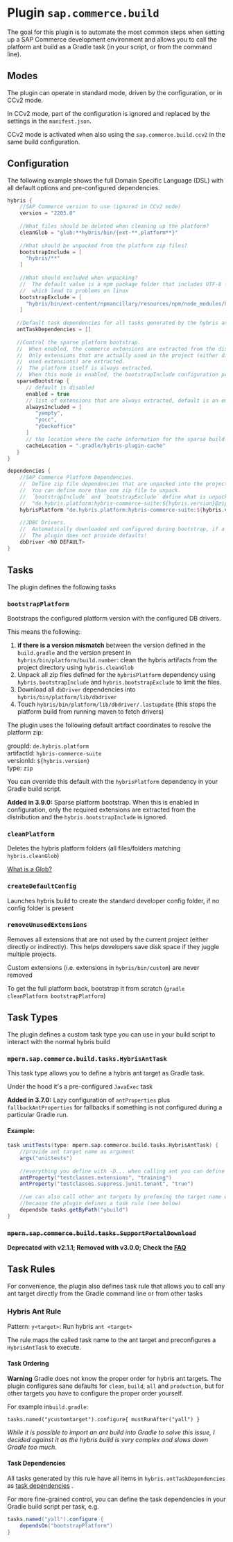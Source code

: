 # Plugin `sap.commerce.build`

The goal for this plugin is to automate the most common steps when setting up a SAP Commerce development 
environment and  allows you to call the platform ant build as a Gradle task (in your script, or from
the command line).

## Modes

The plugin can operate in standard mode, driven by the configuration, or in CCv2 mode.

In CCv2 mode, part of the configuration is ignored and replaced by the settings in the `manifest.json`.

CCv2 mode is activated when also using the `sap.commerce.build.ccv2` in the same build configuration.

## Configuration

The following example shows the full Domain Specific Language (DSL) with all default options and 
pre-configured dependencies.

```gradle
hybris {
    //SAP Commerce version to use (ignored in CCv2 mode)
    version = "2205.0"
    
    //What files should be deleted when cleaning up the platform?
    cleanGlob = "glob:**hybris/bin/{ext-**,platform**}"
    
    //What should be unpacked from the platform zip files?
    bootstrapInclude = [
      "hybris/**"
    ]
    
    //What should excluded when unpacking?
    //  The default value is a npm package folder that includes UTF-8 filenames,
    //  which lead to problems on linux
    bootstrapExclude = [
      "hybris/bin/ext-content/npmancillary/resources/npm/node_modules/http-server/node_modules/ecstatic/test/**"
    ]
   
   //Default task dependencies for all tasks generated by the hybris ant rule
   antTaskDependencies = []
   
   //Control the sparse platform bootstrap.
   //  When enabled, the commerce extensions are extracted from the distribution zip on the need basis.
   //  Only extensions that are actually used in the project (either directly mentioned in the localextensions.xml or used by other
   //  used extensions) are extracted.
   //  The platform itself is always extracted.
   //  When this mode is enabled, the bootstrapInclude configuration property is ignored.
   sparseBootstrap {
      // default is disabled
      enabled = true
      // list of extensions that are always extracted, default is an empty list
      alwaysIncluded = [
         "yempty",
         "yocc",
         "ybackoffice"
      ]
      // the location where the cache information for the sparse build is stored 
      cacheLocation = ".gradle/hybris-plugin-cache"
   }
}

dependencies {
    //SAP Commerce Platform Dependencies.
    //  Define zip file dependencies that are unpacked into the project root folder.
    //  You can define more than one zip file to unpack.
    //  `bootstrapInclude` and `bootstrapExclude` define what is unpacked.
    //  "de.hybris.platform:hybris-commerce-suite:${hybris.version}@zip" is added as default dependency when the plugin is not in CCV2 mode.
    hybrisPlatform "de.hybris.platform:hybris-commerce-suite:${hybris.version.get()}@zip"
    
    //JDBC Drivers. 
    //  Automatically downloaded and configured during bootstrap, if a dependency is configured.
    //  The plugin does not provide defaults!
    dbDriver <NO DEFAULT>
}
```

## Tasks

The plugin defines the following tasks

### `bootstrapPlatform`

Bootstraps the configured platform version with the configured DB drivers.

This means the following:

1. **if there is a version mismatch** between the version defined in the `build.gradle` and the version present
   in `hybris/bin/platform/build.number`:
   clean the hybris artifacts from the project directory using `hybris.cleanGlob`
1. Unpack all zip files defined for the `hybrisPlatform` dependency using `hybris.bootstrapInclude`
   and `hybris.bootstrapExclude` to limit the files.
1. Download all `dbDriver` dependencies into `hybris/bin/platform/lib/dbdriver`
1. Touch `hybris/bin/platform/lib/dbdriver/.lastupdate`
   (this stops the platform build from running maven to fetch drivers)

The plugin uses the following default artifact coordinates to resolve the platform zip:

groupId: `de.hybris.platform` \
artifactId: `hybris-commerce-suite` \
versionId: `${hybris.version}` \
type: `zip`

You can override this default with the `hybrisPlatform` dependency in your Gradle build script.

**Added in 3.9.0:** Sparse platform bootstrap. When this is enabled in configuration, only the required extensions are extracted from the
distribution and the `hybris.bootstrapInclude` is ignored.

### `cleanPlatform`

Deletes the hybris platform folders (all files/folders matching `hybris.cleanGlob`)

[What is a Glob?](https://docs.oracle.com/javase/tutorial/essential/io/fileOps.html#glob)

### `createDefaultConfig`

Launches hybris build to create the standard developer config folder, if no config folder is present

### `removeUnusedExtensions`

Removes all extensions that are not used by the current project (either directly or indirectly). This helps developers
save disk space if they juggle multiple projects.

Custom extensions (i.e. extensions in `hybris/bin/custom`) are never removed

To get the full platform back, bootstrap it from scratch (`gradle cleanPlatform bootstrapPlatform`)

## Task Types

The plugin defines a custom task type you can use in your build script to interact with the normal hybris build

### `mpern.sap.commerce.build.tasks.HybrisAntTask`

This task type allows you to define a hybris ant target as Gradle task.

Under the hood it's a pre-configured `JavaExec` task

**Added in 3.7.0:** Lazy configuration of `antProperties` plus `fallbackAntProperties` for fallbacks
if something is not configured during a particular Gradle run.

#### Example:

```gradle
task unitTests(type: mpern.sap.commerce.build.tasks.HybrisAntTask) {
    //provide ant target name as argument
    args("unittests")
    
    //everything you define with -D... when calling ant you can define via antProperty
    antProperty("testclasses.extensions", "training")
    antProperty("testclasses.suppress.junit.tenant", "true")
    
    //we can also call other ant targets by prefexing the target name with `y`
    //because the plugin defines a task rule (see below)
    dependsOn tasks.getByPath("ybuild")
}
```


### ~~`mpern.sap.commerce.build.tasks.SupportPortalDownload`~~

**Deprecated with v2.1.1; Removed with v3.0.0; Check the [FAQ](FAQ.md)**

## Task Rules

For convenience, the plugin also defines task rule that allows you to call any ant target directly from the Gradle
command line or from other tasks

### Hybris Ant Rule

Pattern: `y<target>`: Run hybris `ant <target>`

The rule maps the called task name to the ant target and preconfigures a `HybrisAntTask` to execute.

#### Task Ordering

**Warning** Gradle does not know the proper order for hybris ant targets. The plugin configures sane defaults for
`clean`, `build`, `all` and `production`, but for other targets you have to configure the proper order yourself.

For example in`build.gradle`:

````
tasks.named("ycustomtarget").configure{ mustRunAfter("yall") }
````

*While it is possible to import an ant build into Gradle to solve this issue, I decided against it as the hybris build
is very complex and slows down Gradle too much.*

#### Task Dependencies

All tasks generated by this rule have all items in `hybris.antTaskDependencies`
as [task dependencies](https://docs.gradle.org/current/userguide/more_about_tasks.html#sec:adding_dependencies_to_tasks)
.

For more fine-grained control, you can define the task dependencies in your Gradle build script per task, e.g.

```gradle
tasks.named("yall").configure {
    dependsOn("bootstrapPlatform")
}
```
